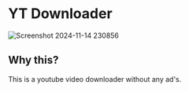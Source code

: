 # YT Downloader
![Screenshot 2024-11-14 230856](https://github.com/user-attachments/assets/4298b995-d187-4280-a228-e9bc388ba11b)

## Why this?
This is a youtube video downloader without any ad's.


